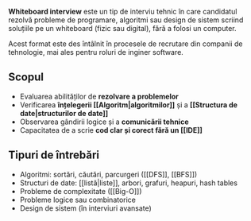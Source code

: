 **Whiteboard interview** este un tip de interviu tehnic în care candidatul rezolvă probleme de programare, algoritmi sau design de sistem scriind soluțiile pe un whiteboard (fizic sau digital), fără a folosi un computer.

Acest format este des întâlnit în procesele de recrutare din companii de tehnologie, mai ales pentru roluri de inginer software.

## Scopul

- Evaluarea abilităților de **rezolvare a problemelor**
- Verificarea **înțelegerii [[Algoritm|algoritmilor]]** și a **[[Structura de date|structurilor de date]]**
- Observarea gândirii logice și a **comunicării tehnice**
- Capacitatea de a scrie **cod clar și corect fără un [[IDE]]**

## Tipuri de întrebări

- Algoritmi: sortări, căutări, parcurgeri ([[DFS]], [[BFS]])
- Structuri de date: [[listă|liste]], arbori, grafuri, heapuri, hash tables
- Probleme de complexitate ([[Big-O]])
- Probleme logice sau combinatorice
- Design de sistem (în interviuri avansate)
